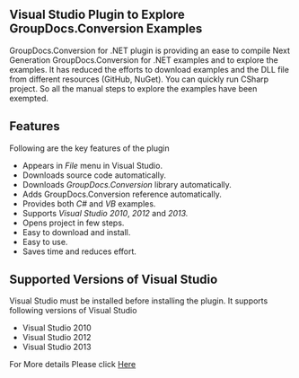 ## Visual Studio Plugin to Explore GroupDocs.Conversion Examples

GroupDocs.Conversion for .NET plugin is providing an ease to compile Next Generation GroupDocs.Conversion for .NET  examples and to explore the examples. It has reduced the efforts to download examples and the DLL file from different resources (GitHub, NuGet). You can quickly run CSharp project. So all the manual steps to explore the examples have been exempted.

## Features

Following are the key features of the plugin

+ Appears in *File* menu in Visual Studio.
+ Downloads source code automatically.
+ Downloads *GroupDocs.Conversion* library automatically.
+ Adds GroupDocs.Conversion reference automatically.
+ Provides both *C#* and *VB* examples.
+ Supports *Visual Studio 2010*, *2012* and *2013.*
+ Opens project in few steps.
+ Easy to download and install.
+ Easy to use.
+ Saves time and reduces effort.


## Supported Versions of Visual Studio

Visual Studio must be installed before installing the plugin. It supports following versions of Visual Studio
+ Visual Studio 2010
+ Visual Studio 2012
+ Visual Studio 2013

For More details Please click [Here](http://www.groupdocs.com/docs/display/conversionnet/Visual+Studio+Plugin+to+Explore+GroupDocs.Conversion+Examples)

